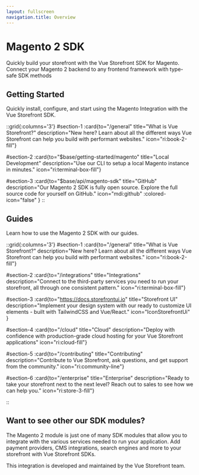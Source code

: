 ```yaml
---
layout: fullscreen
navigation.title: Overview
---
```



# Magento 2 SDK

Quickly build your storefront with the Vue Storefront SDK for Magento. Connect your Magento 2 backend to any frontend framework with type-safe SDK methods

## Getting Started

Quickly install, configure, and start using the Magento Integration with the Vue Storefront SDK.

::grid{:columns='3'}
#section-1
:card{to="/general" title="What is Vue Storefront?" description="New here? Learn about all the different ways Vue Storefront can help you build with performant websites." icon="ri:book-2-fill"}

#section-2
:card{to="$base/getting-started/magento" title="Local Development" description="Use our CLI to setup a local Magento instance in minutes." icon="ri:terminal-box-fill"}

#section-3
:card{to="$base/api/magento-sdk" title="GitHub" description="Our Magento 2 SDK is fully open source. Explore the full source code for yourself on GitHub." icon="mdi:github" :colored-icon="false" }
::

## Guides

Learn how to use the Magento 2 SDK with our guides.

::grid{:columns='3'}
#section-1
:card{to="/general" title="What is Vue Storefront?" description="New here? Learn about all the different ways Vue Storefront can help you build with performant websites." icon="ri:book-2-fill"}

#section-2
:card{to="/integrations" title="Integrations" description="Connect to the third-party services you need to run your storefront, all through one consistent pattern." icon="ri:terminal-box-fill"}

#section-3
:card{to="https://docs.storefrontui.io" title="Storefront UI" description="Implement your design system with our ready to customize UI elements - built with TailwindCSS and Vue/React." icon="IconStorefrontUi" }

#section-4
:card{to="/cloud" title="Cloud" description="Deploy with confidence with production-grade cloud hosting for your Vue Storefront applications" icon="ri:cloud-fill"}

#section-5
:card{to="/contributing" title="Contributing" description="Contribute to Vue Storefront, ask questions, and get support from the community." icon="ri:community-line"}

#section-6
:card{to="/enterprise" title="Enterprise" description="Ready to take your storefront next to the next level? Reach out to sales to see how we can help you." icon="ri:store-3-fill"}

::





## Want to see other our SDK modules?

The Magento 2 module is just one of many SDK modules that allow you to integrate with the various services needed to run your application. Add payment providers, CMS integrations, search engines and more to your storefront with Vue Storefront SDKs.


This integration is developed and maintained by the Vue Storefront team.

